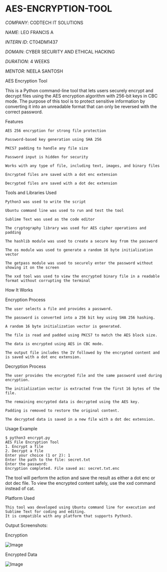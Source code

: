 # AES-ENCRYPTION-TOOL

 *COMPANY*: CODTECH IT SOLUTIONS

 *NAME*: LEO FRANCIS A

 *INTERN ID*: CT04DM1437 

 *DOMAIN*: CYBER SECURITY AND ETHICAL HACKING

 *DURATION*: 4 WEEKS

 *MENTOR*: NEELA SANTOSH

AES Encryption Tool

This is a Python command-line tool that lets users securely encrypt and decrypt files using the AES encryption algorithm with 256-bit keys in CBC mode. The purpose of this tool is to protect sensitive information by converting it into an unreadable format that can only be reversed with the correct password.

Features

    AES 256 encryption for strong file protection

    Password-based key generation using SHA 256

    PKCS7 padding to handle any file size

    Password input is hidden for security

    Works with any type of file, including text, images, and binary files

    Encrypted files are saved with a dot enc extension

    Decrypted files are saved with a dot dec extension

Tools and Libraries Used

    Python3 was used to write the script

    Ubuntu command line was used to run and test the tool

    Sublime Text was used as the code editor

    The cryptography library was used for AES cipher operations and padding

    The hashlib module was used to create a secure key from the password

    The os module was used to generate a random 16 byte initialization vector

    The getpass module was used to securely enter the password without showing it on the screen

    The xxd tool was used to view the encrypted binary file in a readable format without corrupting the terminal

How It Works

Encryption Process
   
    The user selects a file and provides a password.

    The password is converted into a 256 bit key using SHA 256 hashing.

    A random 16 byte initialization vector is generated.
   
    The file is read and padded using PKCS7 to match the AES block size.

    The data is encrypted using AES in CBC mode.

    The output file includes the IV followed by the encrypted content and is saved with a dot enc extension.

Decryption Process
 
    The user provides the encrypted file and the same password used during encryption.

    The initialization vector is extracted from the first 16 bytes of the file.

    The remaining encrypted data is decrypted using the AES key.

    Padding is removed to restore the original content.

    The decrypted data is saved in a new file with a dot dec extension.

Usage Example

    $ python3 encrypt.py
    AES File Encryption Tool
    1. Encrypt a file
    2. Decrypt a file
    Enter your choice (1 or 2): 1
    Enter the path to the file: secret.txt
    Enter the password:
    Encryption completed. File saved as: secret.txt.enc

The tool will perform the action and save the result as either a dot enc or dot dec file.
To view the encrypted content safely, use the xxd command instead of cat.


Platform Used

    This tool was developed using Ubuntu command line for execution and Sublime Text for coding and editing.
    It is compatible with any platform that supports Python3.

Output Screenshots:

Encryption

![Image](https://github.com/user-attachments/assets/907091b3-cb42-4dc2-984b-122a569780b7)

Encrypted Data

![Image](https://github.com/user-attachments/assets/531df4ec-80a2-4756-89f0-b72fbc5bfe07)
